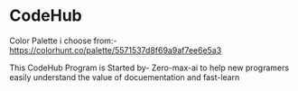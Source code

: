# CodeHub

Color Palette i choose from:- https://colorhunt.co/palette/5571537d8f69a9af7ee6e5a3

This CodeHub Program is Started by- Zero-max-ai to help new programers easily understand the value of docuementation and fast-learn
